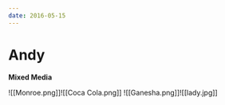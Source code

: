 ```yaml
---
date: 2016-05-15
---
```

# Andy
**Mixed Media**


![[Monroe.png]]![[Coca Cola.png]]
![[Ganesha.png]]![[lady.jpg]]